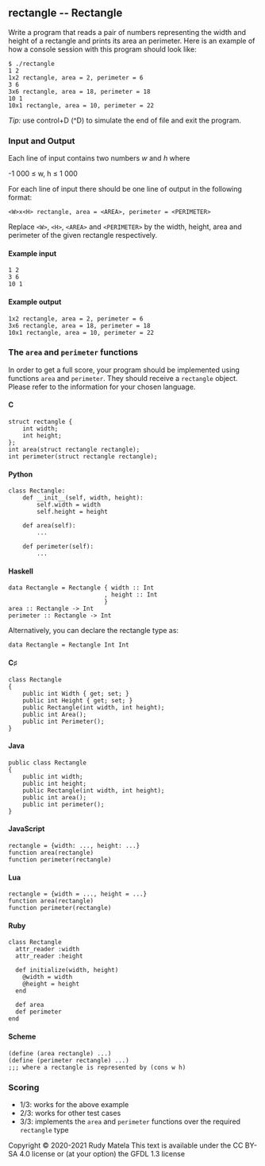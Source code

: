 rectangle -- Rectangle
----------------------

Write a program that reads a pair of numbers
representing the width and height of a rectangle
and prints its area an perimeter.
Here is an example of
how a console session with this program should look like:

	$ ./rectangle
	1 2
	1x2 rectangle, area = 2, perimeter = 6
	3 6
	3x6 rectangle, area = 18, perimeter = 18
	10 1
	10x1 rectangle, area = 10, perimeter = 22

_Tip:_ use control+D (^D) to simulate the end of file and exit the program.

### Input and Output

Each line of input contains two numbers _w_ and _h_ where

-1 000 ≤ w, h ≤ 1 000

For each line of input there should be one line of output in the following format:

	<W>x<H> rectangle, area = <AREA>, perimeter = <PERIMETER>

Replace `<W>`, `<H>`, `<AREA>` and `<PERIMETER>` by
the width, height, area and perimeter of the given rectangle respectively.

#### Example input

	1 2
	3 6
	10 1

#### Example output

	1x2 rectangle, area = 2, perimeter = 6
	3x6 rectangle, area = 18, perimeter = 18
	10x1 rectangle, area = 10, perimeter = 22

### The `area` and `perimeter` functions

In order to get a full score,
your program should be implemented using functions `area` and `perimeter`.
They should receive a `rectangle` object.
Please refer to the information for your chosen language.

#### C

	struct rectangle {
		int width;
		int height;
	};
	int area(struct rectangle rectangle);
	int perimeter(struct rectangle rectangle);

#### Python

	class Rectangle:
		def __init__(self, width, height):
			self.width = width
			self.height = height

		def area(self):
			...

		def perimeter(self):
			...

#### Haskell

	data Rectangle = Rectangle { width :: Int
	                           , height :: Int
	                           }
	area :: Rectangle -> Int
	perimeter :: Rectangle -> Int

Alternatively, you can declare the rectangle type as:

	data Rectangle = Rectangle Int Int

#### C♯

	class Rectangle
	{
		public int Width { get; set; }
		public int Height { get; set; }
		public Rectangle(int width, int height);
		public int Area();
		public int Perimeter();
	}

#### Java

	public class Rectangle
	{
		public int width;
		public int height;
		public Rectangle(int width, int height);
		public int area();
		public int perimeter();
	}

#### JavaScript

	rectangle = {width: ..., height: ...}
	function area(rectangle)
	function perimeter(rectangle)

#### Lua

	rectangle = {width = ..., height = ...}
	function area(rectangle)
	function perimeter(rectangle)

#### Ruby

	class Rectangle
	  attr_reader :width
	  attr_reader :height

	  def initialize(width, height)
	    @width = width
	    @height = height
	  end

	  def area
	  def perimeter
	end

#### Scheme

	(define (area rectangle) ...)
	(define (perimeter rectangle) ...)
	;;; where a rectangle is represented by (cons w h)


### Scoring

* 1/3: works for the above example
* 2/3: works for other test cases
* 3/3: implements the `area` and `perimeter` functions
       over the required `rectangle` type


Copyright © 2020-2021  Rudy Matela
This text is available under the CC BY-SA 4.0 license
or (at your option) the GFDL 1.3 license
